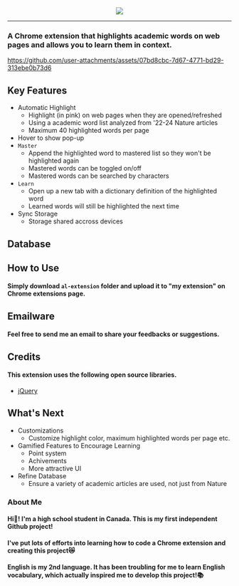 <div align="center">
  <img src="https://github.com/user-attachments/assets/6d7f946d-845f-4ab8-af07-743296294d58"></img>
    </div>
    
<hr></hr>

### A Chrome extension that highlights academic words on web pages and allows you to learn them in context.

https://github.com/user-attachments/assets/07bd8cbc-7d67-4771-bd29-313ebe0b73d6

## Key Features
- Automatic Highlight
  - Highlight (in pink) on web pages when they are opened/refreshed
  - Using a academic word list analyzed from '22-24 Nature articles
  - Maximum 40 highlighted words per page
- Hover to show pop-up
- `Master` 
  - Append the highlighted word to mastered list so they won't be highlighted again
  - Mastered words can be toggled on/off
  - Mastered words can be searched by characters
- `Learn` 
  - Open up a new tab with a dictionary definition of the highlighted word
  - Learned words will still be highlighted the next time
- Sync Storage
  - Storage shared accross devices
 
## Database
#### 
 
## How to Use
#### Simply download `al-extension` folder and upload it to "my extension" on Chrome extensions page.

## Emailware
#### Feel free to send me an email to share your feedbacks or suggestions.

## Credits
#### This extension uses the following open source libraries.
- [jQuery](https://github.com/jquery/jquery)

## What's Next
- Customizations
  - Customize highlight color, maximum highlighted words per page etc.
- Gamified Features to Encourage Learning
  - Point system
  - Achivements
  - More attractive UI
- Refine Database
  - Ensure a variety of academic articles are used, not just from Nature

### About Me
#### Hi👋! I'm a high school student in Canada. This is my first independent Github project!
#### I've put lots of efforts into learning how to code a Chrome extension and creating this project😿
#### English is my 2nd language. It has been troubling for me to learn English vocabulary, which actually inspired me to develop this project!📚




##






